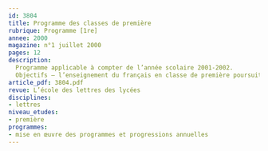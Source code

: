```yaml
---
id: 3804
title: Programme des classes de première
rubrique: Programme [1re]
annee: 2000
magazine: n°1 juillet 2000
pages: 12
description: 
  Programme applicable à compter de l’année scolaire 2001-2002.
  Objectifs – l’enseignement du français en classe de première poursuit, pour les élèves de toutes les sections du lycée d’enseignement général et technologique, les objectifs fondamentaux du français au lycée – une maîtrise sans cesse accrue de la langue, la connaissance de la littérature, la constitution d’une culture et la formation d’une pensée autonome.
article_pdf: 3804.pdf
revue: L’école des lettres des lycées
disciplines:
- lettres
niveau_etudes:
- première
programmes:
- mise en œuvre des programmes et progressions annuelles
---
```


